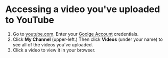 # Accessing a video you've uploaded to YouTube

1. Go to [youtube.com](https://www.youtube.com/). Enter your [Goolge Account](../google-account/creating-a-google-account.md) credentials.&#x20;
2. Click **My Channel** (upper-left.) Then click **Videos** (under your name) to see all of the videos you've uploaded.
3. Click a video to view it in your browser.
